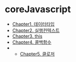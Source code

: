 # coreJavascript


* [Chapter1. 데이터타입](https://github.com/gangpyono/coreJavascript/blob/main/chapter1_%EB%8D%B0%EC%9D%B4%ED%84%B0%ED%83%80%EC%9E%85.md)
* [Chapter2. 실행컨텍스트](https://github.com/gangpyono/coreJavascript/blob/main/chapter2_%EC%8B%A4%ED%96%89%20%EC%BB%A8%ED%85%8D%EC%8A%A4%ED%8A%B8.md)
* [Chapter3. this](https://github.com/gangpyono/coreJavascript/blob/main/chapter3_this.md)
* [Chapter4. 콜백함수](https://github.com/gangpyono/coreJavascript/blob/main/chapter4_callback.md)
* * [Chapter5. 클로저](https://github.com/gangpyono/coreJavascript/blob/main/chapter5_%ED%81%B4%EB%A1%9C%EC%A0%80.md)

